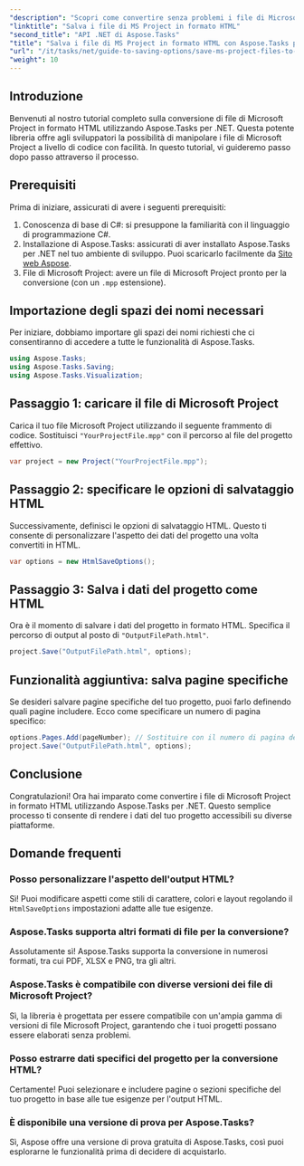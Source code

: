 ```yaml
---
"description": "Scopri come convertire senza problemi i file di Microsoft Project (.mpp) in formato HTML utilizzando Aspose.Tasks per .NET. Questo tutorial completo fornisce istruzioni dettagliate, tra cui come caricare i file di progetto, personalizzare l'output HTML e salvare pagine specifiche."
"linktitle": "Salva i file di MS Project in formato HTML"
"second_title": "API .NET di Aspose.Tasks"
"title": "Salva i file di MS Project in formato HTML con Aspose.Tasks per .NET"
"url": "/it/tasks/net/guide-to-saving-options/save-ms-project-files-to-html-format/"
"weight": 10
---
```


## Introduzione

Benvenuti al nostro tutorial completo sulla conversione di file di Microsoft Project in formato HTML utilizzando Aspose.Tasks per .NET. Questa potente libreria offre agli sviluppatori la possibilità di manipolare i file di Microsoft Project a livello di codice con facilità. In questo tutorial, vi guideremo passo dopo passo attraverso il processo.

## Prerequisiti

Prima di iniziare, assicurati di avere i seguenti prerequisiti:

1. Conoscenza di base di C#: si presuppone la familiarità con il linguaggio di programmazione C#.
2. Installazione di Aspose.Tasks: assicurati di aver installato Aspose.Tasks per .NET nel tuo ambiente di sviluppo. Puoi scaricarlo facilmente da [Sito web Aspose](https://www.aspose.com).
3. File di Microsoft Project: avere un file di Microsoft Project pronto per la conversione (con un `.mpp` estensione).

## Importazione degli spazi dei nomi necessari

Per iniziare, dobbiamo importare gli spazi dei nomi richiesti che ci consentiranno di accedere a tutte le funzionalità di Aspose.Tasks.

```csharp
using Aspose.Tasks;
using Aspose.Tasks.Saving;
using Aspose.Tasks.Visualization;
```

## Passaggio 1: caricare il file di Microsoft Project

Carica il tuo file Microsoft Project utilizzando il seguente frammento di codice. Sostituisci `"YourProjectFile.mpp"` con il percorso al file del progetto effettivo.

```csharp
var project = new Project("YourProjectFile.mpp");
```

## Passaggio 2: specificare le opzioni di salvataggio HTML

Successivamente, definisci le opzioni di salvataggio HTML. Questo ti consente di personalizzare l'aspetto dei dati del progetto una volta convertiti in HTML.

```csharp
var options = new HtmlSaveOptions();
```

## Passaggio 3: Salva i dati del progetto come HTML

Ora è il momento di salvare i dati del progetto in formato HTML. Specifica il percorso di output al posto di `"OutputFilePath.html"`.

```csharp
project.Save("OutputFilePath.html", options);
```

## Funzionalità aggiuntiva: salva pagine specifiche

Se desideri salvare pagine specifiche del tuo progetto, puoi farlo definendo quali pagine includere. Ecco come specificare un numero di pagina specifico:

```csharp
options.Pages.Add(pageNumber); // Sostituire con il numero di pagina desiderato
project.Save("OutputFilePath.html", options);
```

## Conclusione

Congratulazioni! Ora hai imparato come convertire i file di Microsoft Project in formato HTML utilizzando Aspose.Tasks per .NET. Questo semplice processo ti consente di rendere i dati del tuo progetto accessibili su diverse piattaforme.

## Domande frequenti

### Posso personalizzare l'aspetto dell'output HTML?
Sì! Puoi modificare aspetti come stili di carattere, colori e layout regolando il `HtmlSaveOptions` impostazioni adatte alle tue esigenze.

### Aspose.Tasks supporta altri formati di file per la conversione?
Assolutamente sì! Aspose.Tasks supporta la conversione in numerosi formati, tra cui PDF, XLSX e PNG, tra gli altri.

### Aspose.Tasks è compatibile con diverse versioni dei file di Microsoft Project?
Sì, la libreria è progettata per essere compatibile con un'ampia gamma di versioni di file Microsoft Project, garantendo che i tuoi progetti possano essere elaborati senza problemi.

### Posso estrarre dati specifici del progetto per la conversione HTML?
Certamente! Puoi selezionare e includere pagine o sezioni specifiche del tuo progetto in base alle tue esigenze per l'output HTML.

### È disponibile una versione di prova per Aspose.Tasks?
Sì, Aspose offre una versione di prova gratuita di Aspose.Tasks, così puoi esplorarne le funzionalità prima di decidere di acquistarlo.